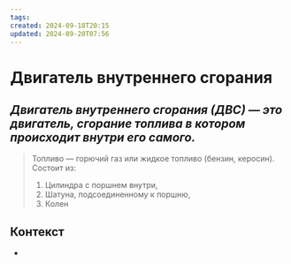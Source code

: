 ```yaml
---
tags: 
created: 2024-09-18T20:15
updated: 2024-09-20T07:56
---
```

# Двигатель внутреннего сгорания

## ***Двигатель внутреннего сгорания (ДВС) — это двигатель, сгорание топлива в котором происходит внутри его самого.***

> Топливо — горючий газ или жидкое топливо (бензин, керосин).
> Состоит из:
> 1. Цилиндра с поршнем внутри,
> 2. Шатуна, подсоединенному к поршню,
> 3. Колен

## Контекст
- 

